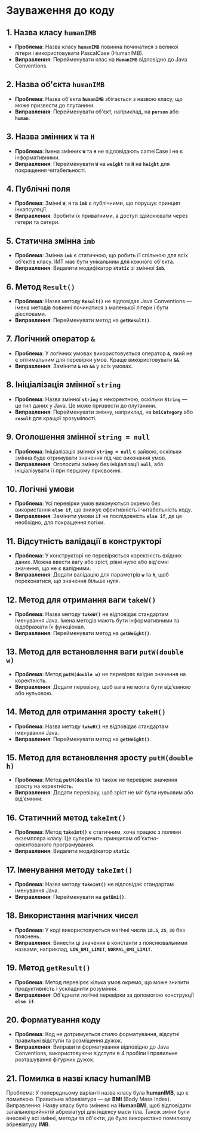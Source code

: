 # Зауваження до коду

## 1. Назва класу `humanIMB`
- **Проблема**: Назва класу **`humanIMB`** повинна починатися з великої літери і використовувати PascalCase (HumanIMB).
- **Виправлення**: Перейменувати клас на **`HumanIMB`** відповідно до Java Conventions.

## 2. Назва об'єкта `humanIMB`
- **Проблема**: Назва об'єкта **`humanIMB`** збігається з назвою класу, що може призвести до плутанини.
- **Виправлення**: Перейменувати об'єкт, наприклад, на **`person`** або **`human`**.

## 3. Назва змінних `W` та `H`
- **Проблема**: Імена змінних **`W`** та **`H`** не відповідають camelCase і не є інформативними.
- **Виправлення**: Перейменувати **`W`** на **`weight`** та **`H`** на **`height`** для покращення читабельності.

## 4. Публічні поля
- **Проблема**: Змінні **`W`**, **`H`** та **`imb`** є публічними, що порушує принцип інкапсуляції.
- **Виправлення**: Зробити їх приватними, а доступ здійснювати через гетери та сетери.

## 5. Статична змінна `imb`
- **Проблема**: Змінна **`imb`** є статичною, що робить її спільною для всіх об'єктів класу. ІМТ має бути унікальним для кожного об'єкта.
- **Виправлення**: Видалити модифікатор **`static`** зі змінної **`imb`**.

## 6. Метод `Result()`
- **Проблема**: Назва методу **`Result()`** не відповідає Java Conventions — імена методів повинні починатися з маленької літери і бути дієсловами.
- **Виправлення**: Перейменувати метод на **`getResult()`**.

## 7. Логічний оператор `&`
- **Проблема**: У логічних умовах використовується оператор **`&`**, який не є оптимальним для перевірки умов. Краще використовувати **`&&`**.
- **Виправлення**: Замінити **`&`** на **`&&`** у всіх умовах.

## 8. Ініціалізація змінної `string`
- **Проблема**: Назва змінної **`string`** є некоректною, оскільки **`String`** — це тип даних у Java. Це може призвести до плутанини.
- **Виправлення**: Перейменувати змінну, наприклад, на **`bmiCategory`** або **`result`** для кращої зрозумілості.

## 9. Оголошення змінної `string = null`
- **Проблема**: Ініціалізація змінної **`string = null`** є зайвою, оскільки змінна буде отримувати значення під час виконання умов.
- **Виправлення**: Оголосити змінну без ініціалізації **`null`**, або ініціалізувати її при першому присвоєнні.

## 10. Логічні умови
- **Проблема**: Усі перевірки умов виконуються окремо без використання **`else if`**, що знижує ефективність і читабельність коду.
- **Виправлення**: Замінити умови **`if`** на послідовність **`else if`**, де це необхідно, для покращення логіки.

## 11. Відсутність валідації в конструкторі
- **Проблема**: У конструкторі не перевіряється коректність вхідних даних. Можна ввести вагу або зріст, рівні нулю або від'ємні значення, що не є валідними.
- **Виправлення**: Додати валідацію для параметрів **`w`** та **`h`**, щоб переконатися, що значення більше нуля.

## 12. Метод для отримання ваги `takeW()`
- **Проблема**: Назва методу **`takeW()`** не відповідає стандартам іменування Java. Імена методів мають бути інформативними та відображати їх функціонал.
- **Виправлення**: Перейменувати метод на **`getWeight()`**.

## 13. Метод для встановлення ваги `putW(double w)`
- **Проблема**: Метод **`putW(double w)`** не перевіряє вхідне значення на коректність.
- **Виправлення**: Додати перевірку, щоб вага не могла бути від'ємною або нульовою.

## 14. Метод для отримання зросту `takeH()`
- **Проблема**: Назва методу **`takeH()`** не відповідає стандартам іменування Java.
- **Виправлення**: Перейменувати метод на **`getHeight()`**.

## 15. Метод для встановлення зросту `putH(double h)`
- **Проблема**: Метод **`putH(double h)`** також не перевіряє значення зросту на коректність.
- **Виправлення**: Додати перевірку, щоб зріст не міг бути нульовим або від'ємним.

## 16. Статичний метод `takeImt()`
- **Проблема**: Метод **`takeImt()`** є статичним, хоча працює з полями екземпляра класу. Це суперечить принципам об'єктно-орієнтованого програмування.
- **Виправлення**: Видалити модифікатор **`static`**.

## 17. Іменування методу `takeImt()`
- **Проблема**: Назва методу **`takeImt()`** не відповідає стандартам іменування Java.
- **Виправлення**: Перейменувати на **`getBmi()`**.

## 18. Використання магічних чисел
- **Проблема**: У коді використовуються магічні числа **`18.5`**, **`25`**, **`30`** без пояснень.
- **Виправлення**: Винести ці значення в константи з пояснювальними назвами, наприклад, **`LOW_BMI_LIMIT`**, **`NORMAL_BMI_LIMIT`**.

## 19. Метод `getResult()`
- **Проблема**: Метод перевіряє кілька умов окремо, що може знизити продуктивність і ускладнити розуміння.
- **Виправлення**: Об'єднати логічні перевірки за допомогою конструкції **`else if`**.

## 20. Форматування коду
- **Проблема**: Код не дотримується стилю форматування, відсутні правильні відступи та розміщення дужок.
- **Виправлення**: Виправити форматування відповідно до Java Conventions, використовуючи відступи в 4 пробіли і правильне розташування фігурних дужок.

## 21. Помилка в назві класу humanIMB
Проблема: У попередньому варіанті назва класу була **humanIMB**, що є помилкою. Правильна абревіатура — це **BMI** (Body Mass Index).
Виправлення: Назву класу було змінено на **HumanBMI**, щоб відповідати загальноприйнятій абревіатурі для індексу маси тіла. Також зміни були внесені у всі змінні, методи та об'єкти, де було використано помилкову абревіатуру **IMB**.

